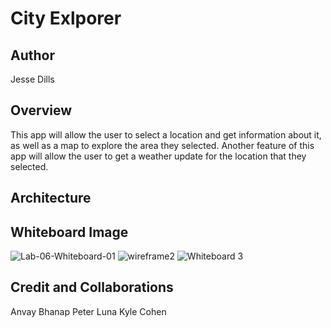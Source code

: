 # City Exlporer

## Author

Jesse Dills

## Overview

This app will allow the user to select a location and get information about it, as well as a map to explore the area they selected. Another feature of this app will allow the user to get a weather update for the location that they selected.

## Architecture

## Whiteboard Image
![Lab-06-Whiteboard-01](https://user-images.githubusercontent.com/83074494/126251249-48366eaf-d86a-4de3-a43c-8a4de83c8457.jpg)
![wireframe2](https://user-images.githubusercontent.com/83074494/126393583-ef41fabc-65b7-4e70-94b2-a6791d1f353c.PNG)
![Whiteboard 3](https://user-images.githubusercontent.com/83074494/126629458-69b2e46d-b5ff-4d92-9ab6-84e4630940f8.png)

## Credit and Collaborations

Anvay Bhanap
Peter Luna
Kyle Cohen

